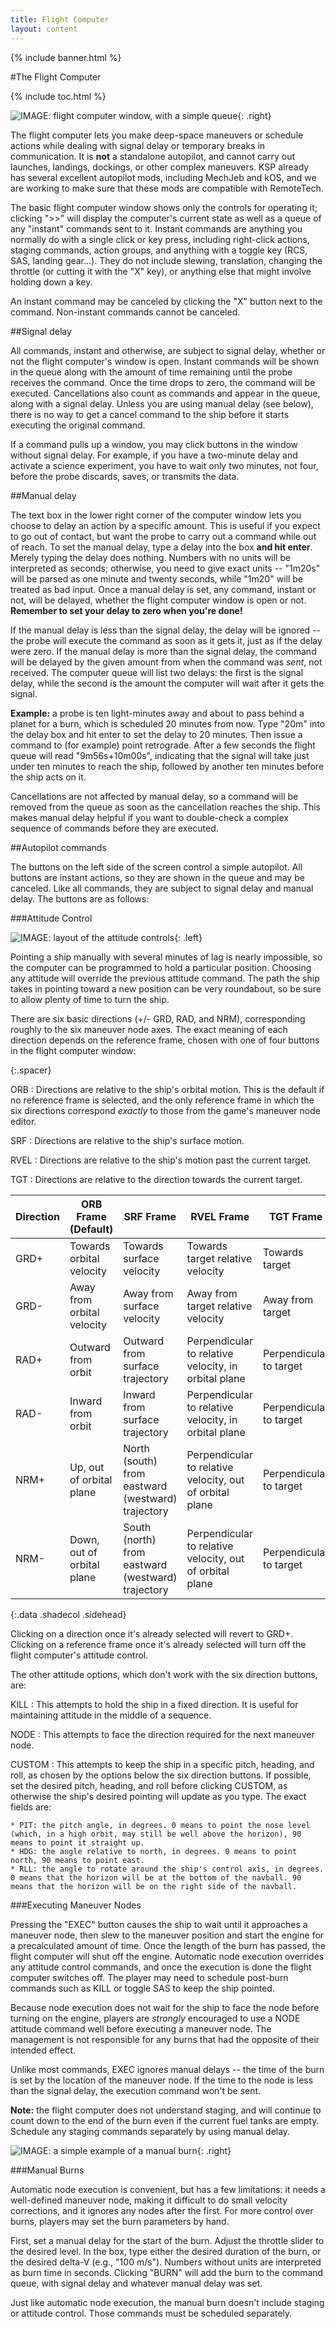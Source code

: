 ```yaml
---
title: Flight Computer
layout: content
---
```


{% include banner.html %}

#The Flight Computer

{% include toc.html %}

![IMAGE: flight computer window, with a simple queue](flightcomputer.png){: .right}

The flight computer lets you make deep-space maneuvers or schedule actions while dealing with signal delay or temporary breaks in communication. It is **not** a standalone autopilot, and cannot carry out launches, landings, dockings, or other complex maneuvers. KSP already has several excellent autopilot mods, including MechJeb and kOS, and we are working to make sure that these mods are compatible with RemoteTech.

The basic flight computer window shows only the controls for operating it; clicking ">>" will display the computer's current state as well as a queue of any "instant" commands sent to it. Instant commands are anything you normally do with a single click or key press, including right-click actions, staging commands, action groups, and anything with a toggle key (RCS, SAS, landing gear...). They do not include slewing, translation, changing the throttle (or cutting it with the "X" key), or anything else that might involve holding down a key.

An instant command may be canceled by clicking the "X" button next to the command. Non-instant commands cannot be canceled.

##Signal delay

All commands, instant and otherwise, are subject to signal delay, whether or not the flight computer's window is open. Instant commands will be shown in the queue along with the amount of time remaining until the probe receives the command. Once the time drops to zero, the command will be executed. Cancellations also count as commands and appear in the queue, along with a signal delay. Unless you are using manual delay (see below), there is no way to get a cancel command to the ship before it starts executing the original command.

If a command pulls up a window, you may click buttons in the window without signal delay. For example, if you have a two-minute delay and activate a science experiment, you have to wait only two minutes, not four, before the probe discards, saves, or transmits the data.

##Manual delay

The text box in the lower right corner of the computer window lets you choose to delay an action by a specific amount. This is useful if you expect to go out of contact, but want the probe to carry out a command while out of reach. To set the manual delay, type a delay into the box **and hit enter**. Merely typing the delay does nothing. Numbers with no units will be interpreted as seconds; otherwise, you need to give exact units -- "1m20s" will be parsed as one minute and twenty seconds, while "1m20" will be treated as bad input. Once a manual delay is set, any command, instant or not, will be delayed, whether the flight computer window is open or not. **Remember to set your delay to zero when you're done!**

If the manual delay is less than the signal delay, the delay will be ignored -- the probe will execute the command as soon as it gets it, just as if the delay were zero. If the manual delay is more than the signal delay, the command will be delayed by the given amount from when the command was *sent*, not received. The computer queue will list two delays: the first is the signal delay, while the second is the amount the computer will wait after it gets the signal.

**Example:** a probe is ten light-minutes away and about to pass behind a planet for a burn, which is scheduled 20 minutes from now. Type "20m" into the delay box and hit enter to set the delay to 20 minutes. Then issue a command to (for example) point retrograde. After a few seconds the flight queue will read "9m56s+10m00s", indicating that the signal will take just under ten minutes to reach the ship, followed by another ten minutes before the ship acts on it.

Cancellations are not affected by manual delay, so a command will be removed from the queue as soon as the cancellation reaches the ship. This makes manual delay helpful if you want to double-check a complex sequence of commands before they are executed.

##Autopilot commands

The buttons on the left side of the screen control a simple autopilot. All buttons are instant actions, so they are shown in the queue and may be canceled. Like all commands, they are subject to signal delay and manual delay. The buttons are as follows:

###Attitude Control

![IMAGE: layout of the attitude controls](flightcomputer_att.png){: .left}

Pointing a ship manually with several minutes of lag is nearly impossible, so the computer can be programmed to hold a particular position. Choosing any attitude will override the previous attitude command. The path the ship takes in pointing toward a new position can be very roundabout, so be sure to allow plenty of time to turn the ship.

There are six basic directions (+/- GRD, RAD, and NRM), corresponding roughly to the six maneuver node axes. The exact meaning of each direction depends on the reference frame, chosen with one of four buttons in the flight computer window: 

<div></div>{:.spacer}

ORB
: Directions are relative to the ship's orbital motion. This is the default if no reference frame is selected, and the only reference frame in which the six directions correspond *exactly* to those from the game's maneuver node editor.

SRF
: Directions are relative to the ship's surface motion.

RVEL
: Directions are relative to the ship's motion past the current target.

TGT
: Directions are relative to the direction towards the current target.

Direction   | ORB Frame (Default)        | SRF Frame                                         | RVEL Frame                                               | TGT Frame
------------|----------------------------|---------------------------------------------------|----------------------------------------------------------|-------------------
GRD+        | Towards orbital velocity   | Towards surface velocity                          | Towards target relative velocity                         | Towards target
GRD-        | Away from orbital velocity | Away from surface velocity                        | Away from target relative velocity                       | Away from target
RAD+        | Outward from orbit         | Outward from surface trajectory                   | Perpendicular to relative velocity, in orbital plane     | Perpendicular to target
RAD-        | Inward from orbit          | Inward from surface trajectory                    | Perpendicular to relative velocity, in orbital plane     | Perpendicular to target
NRM+        | Up, out of orbital plane   | North (south) from eastward (westward) trajectory | Perpendicular to relative velocity, out of orbital plane | Perpendicular to target
NRM-        | Down, out of orbital plane | South (north) from eastward (westward) trajectory | Perpendicular to relative velocity, out of orbital plane | Perpendicular to target
{:.data .shadecol .sidehead}

Clicking on a direction once it's already selected will revert to GRD+. Clicking on a reference frame once it's already selected will turn off the flight computer's attitude control.

The other attitude options, which don't work with the six direction buttons, are:

KILL
:   This attempts to hold the ship in a fixed direction. It is useful for maintaining attitude in the middle of a sequence.

NODE
:   This attempts to face the direction required for the next maneuver node.

CUSTOM
:   This attempts to keep the ship in a specific pitch, heading, and roll, as chosen by the options below the six direction buttons. If possible, set the desired pitch, heading, and roll before clicking CUSTOM, as otherwise the ship's desired pointing will update as you type. The exact fields are:

    * PIT: the pitch angle, in degrees. 0 means to point the nose level (which, in a high orbit, may still be well above the horizon), 90 means to point it straight up.
    * HDG: the angle relative to north, in degrees. 0 means to point north, 90 means to point east.
    * RLL: the angle to rotate around the ship's control axis, in degrees. 0 means that the horizon will be at the bottom of the navball. 90 means that the horizon will be on the right side of the navball.

###Executing Maneuver Nodes

Pressing the "EXEC" button causes the ship to wait until it approaches a maneuver node, then slew to the maneuver position and start the engine for a precalculated amount of time. Once the length of the burn has passed, the flight computer will shut off the engine. Automatic node execution overrides any attitude control commands, and once the execution is done the flight computer switches off. The player may need to schedule post-burn commands such as KILL or toggle SAS to keep the ship pointed.

Because node execution does not wait for the ship to face the node before turning on the engine, players are *strongly* encouraged to use a NODE attitude command well before executing a maneuver node. The management is not responsible for any burns that had the opposite of their intended effect.

Unlike most commands, EXEC ignores manual delays -- the time of the burn is set by the location of the maneuver node. If the time to the node is less than the signal delay, the execution command won't be sent.

**Note:** the flight computer does not understand staging, and will continue to count down to the end of the burn even if the current fuel tanks are empty. Schedule any staging commands separately by using manual delay.

![IMAGE: a simple example of a manual burn](manualburn.png){: .right}

###Manual Burns

Automatic node execution is convenient, but has a few limitations: it needs a well-defined maneuver node, making it difficult to do small velocity corrections, and it ignores any nodes after the first. For more control over burns, players may set the burn parameters by hand.

First, set a manual delay for the start of the burn. Adjust the throttle slider to the desired level. In the box, type either the desired duration of the burn, or the desired delta-V (e.g., "100 m/s"). Numbers without units are interpreted as burn time in seconds. Clicking "BURN" will add the burn to the command queue, with signal delay and whatever manual delay was set.

Just like automatic node execution, the manual burn doesn't include staging or attitude control. Those commands must be scheduled separately.
